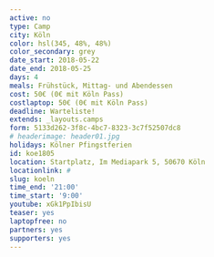 ```yaml
---
active: no
type: Camp
city: Köln
color: hsl(345, 48%, 48%)
color_secondary: grey
date_start: 2018-05-22
date_end: 2018-05-25
days: 4
meals: Frühstück, Mittag- und Abendessen
cost: 50€ (0€ mit Köln Pass)
costlaptop: 50€ (0€ mit Köln Pass)
deadline: Warteliste!
extends: _layouts.camps
form: 5133d262-3f8c-4bc7-8323-3c7f52507dc8
# headerimage: header01.jpg
holidays: Kölner Pfingstferien
id: koe1805
location: Startplatz, Im Mediapark 5, 50670 Köln
locationlink: #
slug: koeln
time_end: '21:00'
time_start: '9:00'
youtube: xGk1PpIbisU
teaser: yes
laptopfree: no
partners: yes
supporters: yes
---
```

